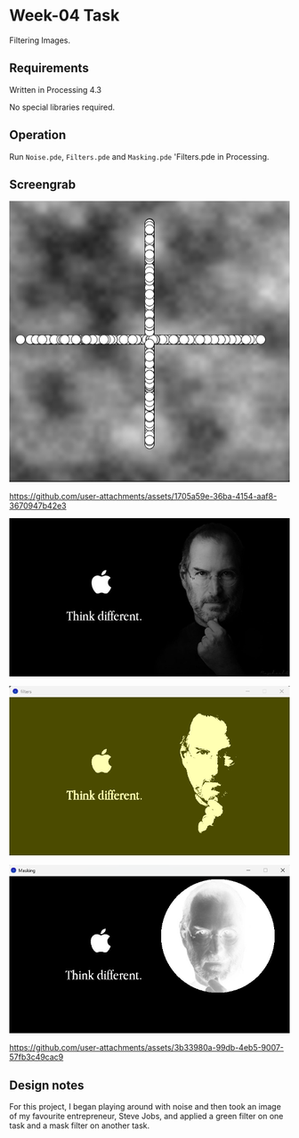 # Week-04 Task

Filtering Images.

## Requirements

Written in Processing 4.3

No special libraries required.

## Operation

Run `Noise.pde`, `Filters.pde` and `Masking.pde` 'Filters.pde in Processing. 

## Screengrab


![image alt](https://github.com/Jollyboytheo/Computational-Practices-Sound-and-Image-Processing-/blob/ab2698f9be48ea7736c16b2111ad53738e84fd15/Week%204/Tasks/Noise/Screenshot%20(noise).png)

https://github.com/user-attachments/assets/1705a59e-36ba-4154-aaf8-3670947b42e3

![image alt](https://github.com/Jollyboytheo/Computational-Practices-Sound-and-Image-Processing-/blob/e4b8c6b5785451b0f1808915bf7b5120776410ae/Week%204/Tasks/Filters/111006152321_2.jpg)

![image alt](https://github.com/Jollyboytheo/Computational-Practices-Sound-and-Image-Processing-/blob/fc1ccf2c03aee6d37b9e9f586b1741c04064f502/Week%204/Tasks/Filters/Screenshot%20(filter).png)

![image alt](https://github.com/Jollyboytheo/Computational-Practices-Sound-and-Image-Processing-/blob/b42eecda419b1cae40309bfa3045a8d172abfb6f/Week%204/Tasks/Masking/Screenshot%20(masking).png)


https://github.com/user-attachments/assets/3b33980a-99db-4eb5-9007-57fb3c49cac9



## Design notes

For this project, I began playing around with noise and then took an image of my favourite entrepreneur, Steve Jobs, and applied a green filter on one task and a mask filter on another task.
